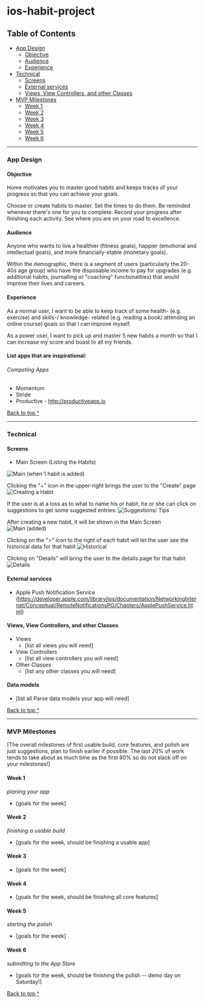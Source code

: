 # ios-habit-project


## Table of Contents
  * [App Design](#app-design)
    * [Objective](#objective)
    * [Audience](#audience)
    * [Experience](#experience)
  * [Technical](#technical)
    * [Screens](#Screens)
    * [External services](#external-services)
    * [Views, View Controllers, and other Classes](#Views-View-Controllers-and-other-Classes)
  * [MVP Milestones](#mvp-milestones)
    * [Week 1](#week-1)
    * [Week 2](#week-2)
    * [Week 3](#week-3)
    * [Week 4](#week-4)
    * [Week 5](#week-5)
    * [Week 6](#week-6)

---

### App Design

#### Objective
Home motivates you to master good habits and keeps tracks of your progress so that you can achieve your goals.

Choose or create habits to master. Set the times to do them. Be reminded whenever there's one for you to complete. Record your progress after finishing each activity. See where you are on your road to excellence. 

#### Audience
Anyone who wants to live a healthier (fitness goals), happier (emotional and intellectual goals), and more financially-stable (monetary goals).

Within the demographic, there is a segment of users (particularly the 20-40s age group) who have the disposable income to pay for upgrades (e.g. additional habits, journalling or "coaching" functionalities) that would improve their lives and careers. 

#### Experience
As a normal user, I want to be able to keep track of some health- (e.g. exercise) and skills-/ knowledge- related (e.g. reading a book/ attending an online course) goals so that I can improve myself.

As a power user, I want to pick up and master 5 new habits a month so that I can increase my score and boast to all my friends.

#### List apps that are inspirational:

###### Competing Apps
- Momentum
- Stride
- Productive - http://productiveapp.io

[Back to top ^](#)

---

### Technical

#### Screens
* Main Screen (Listing the Habits)

![Main (when 1 habit is added)](images/main.jpg)

Clicking the "+" icon in the upper-right brings the user to the "Create" page
![Creating a Habit](images/create.jpg)

If the user is at a loss as to what to name his or habit, he or she can click on suggestions to get some suggested entries:
![Suggestions/ Tips](images/tips.jpg)

After creating a new habit, it will be shown in the Main Screen
![Main (added)](images/main%20%28added%29.jpg)

Clicking on the ">" icon to the right of each habit will let the user see the historical data for that habit
![Historical](images/habit%20%28calendar%29%20details.jpg)

Clicking on "Details" will bring the user to the details page for that habit
![Details](images/details.jpg)

#### External services
* Apple Push Notification Service (https://developer.apple.com/library/ios/documentation/NetworkingInternet/Conceptual/RemoteNotificationsPG/Chapters/ApplePushService.html)

#### Views, View Controllers, and other Classes
* Views
  * [list all views you will need]
* View Controllers
  * [list all view controllers you will need]
* Other Classes
  * [list any other classes you will need]

#### Data models
* [list all Parse data models your app will need]

[Back to top ^](#)

---

### MVP Milestones
[The overall milestones of first usable build, core features, and polish are just suggestions, plan to finish earlier if possible. The last 20% of work tends to take about as much time as the first 80% so do not slack off on your milestones!]

#### Week 1
_planing your app_
* [goals for the week]

#### Week 2
_finishing a usable build_
* [goals for the week, should be finishing a usable app]

#### Week 3
* [goals for the week]

#### Week 4
* [goals for the week, should be finishing all core features]

#### Week 5
_starting the polish_
* [goals for the week]

#### Week 6
_submitting to the App Store_
* [goals for the week, should be finishing the polish -- demo day on Saturday!]

[Back to top ^](#)
